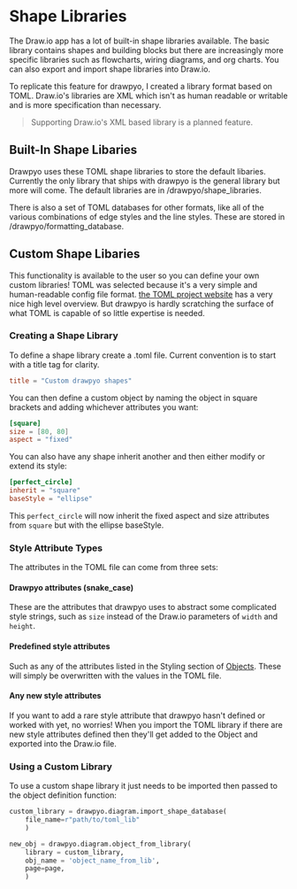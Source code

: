 # Shape Libraries

The Draw.io app has a lot of built-in shape libraries available. The basic library contains shapes and building blocks but there are increasingly more specific libraries such as flowcharts, wiring diagrams, and org charts. You can also export and import shape libraries into Draw.io.

To replicate this feature for drawpyo, I created a library format based on TOML. Draw.io's libraries are XML which isn't as human readable or writable and is more specification than necessary.

> Supporting Draw.io's XML based library is a planned feature.

## Built-In Shape Libaries

Drawpyo uses these TOML shape libraries to store the default libaries. Currently the only library that ships with drawpyo is the general library but more will come. The default libraries are in /drawpyo/shape_libraries.

There is also a set of TOML databases for other formats, like all of the various combinations of edge styles and the line styles. These are stored in /drawpyo/formatting_database.

## Custom Shape Libaries

This functionality is available to the user so you can define your own custom libraries! TOML was selected because it's a very simple and human-readable config file format. [the TOML project website](https://toml.io/) has a very nice high level overview. But drawpyo is hardly scratching the surface of what TOML is capable of so little expertise is needed.

### Creating a Shape Library

To define a shape library create a .toml file. Current convention is to start with a title tag for clarity.

```toml
title = "Custom drawpyo shapes"
```

You can then define a custom object by naming the object in square brackets and adding whichever attributes you want:

```toml
[square]
size = [80, 80]
aspect = "fixed"
```

You can also have any shape inherit another and then either modify or extend its style:

```toml
[perfect_circle]
inherit = "square"
baseStyle = "ellipse"
```

This `perfect_circle` will now inherit the fixed aspect and size attributes from `square` but with the ellipse baseStyle.

### Style Attribute Types

The attributes in the TOML file can come from three sets:

#### Drawpyo attributes (snake_case)

These are the attributes that drawpyo uses to abstract some complicated style strings, such as `size` instead of the Draw.io parameters of `width` and `height`.

#### Predefined style attributes

Such as any of the attributes listed in the Styling section of [Objects](/usage/objects.md). These will simply be overwritten with the values in the TOML file.

#### Any new style attributes

If you want to add a rare style attribute that drawpyo hasn't defined or worked with yet, no worries! When you import the TOML library if there are new style attributes defined then they'll get added to the Object and exported into the Draw.io file.

### Using a Custom Library

To use a custom shape library it just needs to be imported then passed to the object definition function:

```python
custom_library = drawpyo.diagram.import_shape_database(
    file_name=r"path/to/toml_lib"
    )

new_obj = drawpyo.diagram.object_from_library(
    library = custom_library,
    obj_name = 'object_name_from_lib',
    page=page,
    )
```














